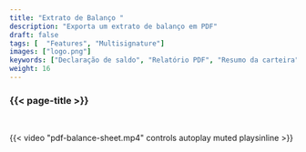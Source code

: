 ```yaml
---
title: "Extrato de Balanço "
description: "Exporta um extrato de balanço em PDF"
draft: false
tags: [  "Features", "Multisignature"]
images: ["logo.png"]
keywords: ["Declaração de saldo", "Relatório PDF", "Resumo da carteira", "Histórico de transações"]
weight: 16
---
```


### {{< page-title >}} 
<!-- {{< page-description >}}  -->

<br>


{{< video "pdf-balance-sheet.mp4" controls  autoplay muted playsinline >}}